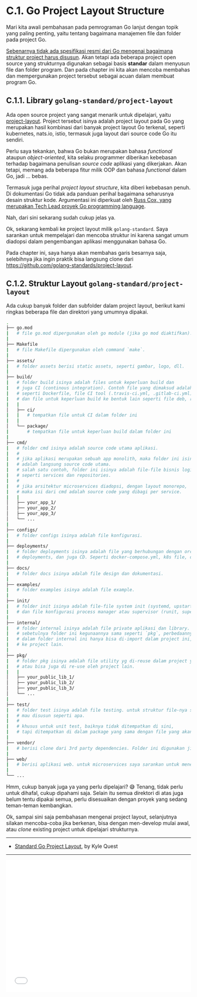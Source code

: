 # C.1. Go Project Layout Structure

Mari kita awali pembahasan pada pemrograman Go lanjut dengan topik yang paling penting, yaitu tentang bagaimana manajemen file dan folder pada project Go.

[Sebenarnya tidak ada spesifikasi resmi dari Go mengenai bagaimana struktur project harus disusun](https://github.com/golang-standards/project-layout/issues/117). Akan tetapi ada beberapa project open source yang strukturnya digunakan sebagai basis **standar** dalam menyusun file dan folder program. Dan pada chapter ini kita akan mencoba membahas dan mempergunakan project tersebut sebagai acuan dalam membuat program Go.

## C.1.1. Library `golang-standard/project-layout`

Ada open source project yang sangat menarik untuk dipelajari, yaitu [project-layout](https://github.com/golang-standards/project-layout). Project tersebut isinya adalah project layout pada Go yang merupakan hasil kombinasi dari banyak project layout Go terkenal, seperti kubernetes, nats.io, istio, termasuk juga layout dari source code Go itu sendiri.

Perlu saya tekankan, bahwa Go bukan merupakan bahasa *functional* ataupun *object-oriented*, kita selaku programmer diberikan kebebasan terhadap bagaimana penulisan *source code* aplikasi yang dikerjakan. Akan tetapi, memang ada beberapa fitur milik OOP dan bahasa *functional* dalam Go, jadi ... bebas.

Termasuk juga perihal *project layout structure*, kita diberi kebebasan penuh. Di dokumentasi Go tidak ada panduan perihal bagaimana seharusnya desain struktur kode. Argumentasi ini diperkuat oleh [Russ Cox, yang merupakan Tech Lead proyek Go programming language](https://github.com/golang-standards/project-layout/issues/117).

Nah, dari sini sekarang sudah cukup jelas ya.

Ok, sekarang kembali ke project layout milik `golang-standard`. Saya sarankan untuk mempelajari dan mencoba struktur ini karena sangat umum diadopsi dalam pengembangan aplikasi menggunakan bahasa Go.

Pada chapter ini, saya hanya akan membahas garis besarnya saja, selebihnya jika ingin praktik bisa langsung clone dari https://github.com/golang-standards/project-layout.

## C.1.2. Struktur Layout `golang-standard/project-layout`

Ada cukup banyak folder dan subfolder dalam project layout, berikut kami ringkas beberapa file dan direktori yang umumnya dipakai.

```bash
.
├── go.mod
|   # file go.mod dipergunakan oleh go module (jika go mod diaktifkan).
|
├── Makefile
|   # file Makefile dipergunakan oleh command `make`.
|
├── assets/
|   # folder assets berisi static assets, seperti gambar, logo, dll.
|
├── build/
|   # folder build isinya adalah files untuk keperluan build dan
|   # juga CI (continous integration). Contoh file yang dimaksud adalah
|   # seperti Dockerfile, file CI tool (.travis-ci.yml, .gitlab-ci.yml)
|   # dan file untuk keperluan build ke bentuk lain seperti file deb, rpm, pkg.
|   |
│   ├── ci/
|   |   # tempatkan file untuk CI dalam folder ini
|   |
│   └── package/
|       # tempatkan file untuk keperluan build dalam folder ini
|
├── cmd/
|   # folder cmd isinya adalah source code utama aplikasi.
|   #
|   # jika aplikasi merupakan sebuah app monolith, maka folder ini isinya
|   # adalah langsung source code utama.
|   # salah satu contoh, folder ini isinya adalah file-file bisnis logic utama,
|   # seperti services dan repositories.
|   #
|   # jika arsitektur microservices diadopsi, dengan layout monorepo,
|   # maka isi dari cmd adalah source code yang dibagi per service.
|   |
│   ├── your_app_1/
│   ├── your_app_2/
│   ├── your_app_3/
│   └── ...
|
├── configs/
|   # folder configs isinya adalah file konfigurasi.
|
├── deployments/
|   # folder deployments isinya adalah file yang berhubungan dengan orchestration,
|   # deployments, dan juga CD. Seperti docker-compose.yml, k8s file, dll.
|
├── docs/
|   # folder docs isinya adalah file design dan dokumentasi.
|
├── examples/
|   # folder examples isinya adalah file example.
|
├── init/
|   # folder init isinya adalah file-file system init (systemd, upstart, sysv)
|   # dan file konfigurasi process manager atau supervisor (runit, supervisord).
|
├── internal/
|   # folder internal isinya adalah file private aplikasi dan library.
|   # sebetulnya folder ini kegunaannya sama seperti `pkg`, perbedaannya adalah package
|   # dalam folder internal ini hanya bisa di-import dalam project ini, tidak bisa di-import
|   # ke project lain.
|
├── pkg/
|   # folder pkg isinya adalah file utility yg di-reuse dalam project yang sama,
|   # atau bisa juga di re-use oleh project lain.
|   |
│   ├── your_public_lib_1/
│   ├── your_public_lib_2/
│   ├── your_public_lib_3/
│   └── ...
|
├── test/
|   # folder test isinya adalah file testing. untuk struktur file-nya sendiri bebas,
|   # mau disusun seperti apa.
|   #
|   # khusus untuk unit test, baiknya tidak ditempatkan di sini,
|   # tapi ditempatkan di dalam package yang sama dengan file yang akan di-unit-test. 
|
├── vendor/
|   # berisi clone dari 3rd party dependencies. Folder ini digunakan jika konfigurasi vendor diaktifkan
|
├── web/
|   # berisi aplikasi web. untuk microservices saya sarankan untuk menempatkan aplikasi web dalam folder `cmd/app`
|
└── ...
```

Hmm, cukup banyak juga ya yang perlu dipelajari? 😅 Tenang, tidak perlu untuk dihafal, cukup dipahami saja. Selain itu semua direktori di atas juga belum tentu dipakai semua, perlu disesuaikan dengan proyek yang sedang teman-teman kembangkan.

Ok, sampai sini saja pembahasan mengenai project layout, selanjutnya silakan mencoba-coba jika berkenan, bisa dengan men-develop mulai awal, atau *clone* existing project untuk dipelajari strukturnya.

---

 - [Standard Go Project Layout](https://github.com/golang-standards/project-layout/), by Kyle Quest

---

<iframe src="partial/ebooks.html" width="100%" height="360px" frameborder="0" scrolling="no"></iframe>
